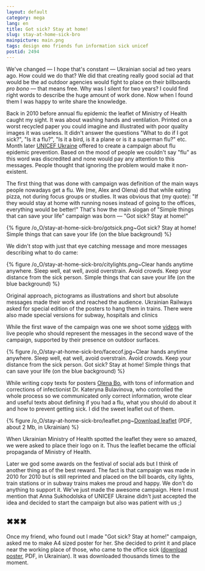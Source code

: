 ```yaml
---
layout: default
category: mega
lang: en
title: Got sick? Stay at home!
slug: stay-at-home-sick-bro
mainpicture: main.png
tags: design emo friends fun information sick unicef 
postid: 2494
---
```



We've changed — I hope that's constant — Ukrainian social ad two years ago. How could we do that? We did that creating really good social ad that would be the ad outdoor agencies would fight to place on their billboards <i>pro bono</i> — that means free. Why was I silent for two years? I could find right words to describe the huge amount of work done. Now when I found them I was happy to write share the knowledge.<!--more-->

Back in 2010 before annual flu epidemic the leaflet of Ministry of Health caught my sight. It was about washing hands and ventilation. Printed on a worst recycled paper you could imagine and illustrated with poor quality images it was useless. It didn't answer the questions "What to do if I got sick?", "Is it a flu?", "Is it a bird, is it a plane or is it a superman flu?" etc. Month later [UNICEF Ukraine](http://www.unicef.org/ukraine/) offered to create a campaign about flu epidemic prevention. Based on the mood of people we couldn't say "flu" as this word was discredited and none would pay any attention to this messages. People thought that ignoring the problem would make it non-existent.

The first thing that was done with campaign was definition of the main ways people nowadays get a flu. We (me, Alex and Olena) did that while eating pizza, not during focus groups or studies. It was obvious that (my quote): "If they would stay at home with running noses instead of going to the offices, everything would be better!" That's how the main slogan of "Simple things that can save your life" campaign was born — "Got sick? Stay at home!"



{% figure /o_O/stay-at-home-sick-bro/gotsick.png~Got sick? Stay at home! Simple things that can save your life (on the blue background) %}



We didn't stop with just that eye catching message and more messages describing what to do came:



{% figure /o_O/stay-at-home-sick-bro/citylights.png~Clear hands anytime anywhere. Sleep well, eat well, avoid overstrain. Avoid crowds. Keep your distance from the sick person. Simple things that can save your life (on the blue background) %}



Original approach, pictograms as illustrations and short but absolute messages made their work and reached the audience. Ukrainian Railways asked for special edition of the posters to hang them in trains. There were also made special versions for subway, hospitals and clinics

While the first wave of the campaign was one we shoot some [videos](http://www.unicef.org/ukraine/media_16210.html) with live people who should represent the messages in the second wave of the campaign, supported by their presence on outdoor surfaces.



{% figure /o_O/stay-at-home-sick-bro/facecof.jpg~Clear hands anytime anywhere. Sleep well, eat well, avoid overstrain. Avoid crowds. Keep your distance from the sick person. Got sick? Stay at home! Simple things that can save your life (on the blue background) %}



While writing copy texts for posters [Olena Bo](http://voobschem.com/), with tons of information and corrections of infectionist Dr. Kateryna Bulavinova, who controlled the whole process so we communicated only correct information, wrote clear and useful texts about defining if you had a flu, what you should do about it and how to prevent getting sick. I did the sweet leaflet out of them.



{% figure /o_O/stay-at-home-sick-bro/leaflet.png~[Download leaflet](http://genn.org/junk/unicef/leaflet.pdf) (PDF, about 2 Mb, in Ukrainian) %}



When Ukrainian Ministry of Health spotted the leaflet they were so amazed, we were asked to place their logo on it. Thus the leaflet became the official propaganda of Ministry of Health.

Later we god some awards on the festival of social ads but I think of another thing as of the best reward. The fact is that campaign was made in 2010 for 2010 but is still reprinted and placed on the bill boards, city lights, train stations or in subway trains makes me proud and happy. We don't do anything to support it. We've just made the awesome campaign. Here I must mention that Anna Sukhodolska of UNICEF Ukraine didn't just accepted the idea and decided to start the campaign but also was patient with us ;)


## ✖✖✖

Once my friend, who found out I made "Got sick? Stay at home!" campaign, asked me to make A4 sized poster for her. She decided to print it and place near the working place of those, who came to the office sick ([download poster](http://genn.org/junk/unicef/stayathome.pdf), PDF, in Ukrainian). It was downloaded thousands times to the moment.